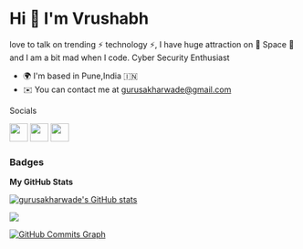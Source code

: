 Hi 👋 I'm Vrushabh
====================================

love to talk on trending ⚡ technology ⚡, I have huge attraction on 🔭 Space 🔭 and I am a bit mad when I code.
Cyber Security Enthusiast

*   🌍  I'm based in Pune,India 🇮🇳
*   ✉️  You can contact me at [gurusakharwade@gmail.com](mailto:gurusakharwade@gmail.com)
                    

Socials
                  
<p align="left"> <a href="https://www.github.com/gurusakharwade" target="_blank" rel="noreferrer"><img src="https://raw.githubusercontent.com/danielcranney/readme-generator/main/public/icons/socials/github.svg" width="32" height="32" /></a> <a href="https://www.linkedin.com/in/vrushabh-sakharwade" target="_blank" rel="noreferrer"><img src="https://raw.githubusercontent.com/danielcranney/readme-generator/main/public/icons/socials/linkedin.svg" width="32" height="32" /></a> <a href="https://www.twitter.com/SakharwadeGuru" target="_blank" rel="noreferrer"><img src="https://raw.githubusercontent.com/danielcranney/readme-generator/main/public/icons/socials/twitter.svg" width="32" height="32" /></a></p>

### Badges

<b>My GitHub Stats</b>

<a href="http://www.github.com/gurusakharwade"><img src="https://github-readme-stats.vercel.app/api?username=gurusakharwade&show_icons=true&hide=stars,prs,issues,contribs&count_private=true&title_color=0891b2&text_color=ffffff&icon_color=0891b2&bg_color=1c1917&hide_border=true&show_icons=true" alt="gurusakharwade's GitHub stats" /></a>

<a href="http://www.github.com/gurusakharwade"><img src="https://github-readme-streak-stats.herokuapp.com/?user=gurusakharwade&stroke=ffffff&background=1c1917&ring=0891b2&fire=0891b2&currStreakNum=ffffff&currStreakLabel=0891b2&sideNums=ffffff&sideLabels=ffffff&dates=ffffff&hide_border=true" /></a>

<a href="http://www.github.com/gurusakharwade"><img src="https://activity-graph.herokuapp.com/graph?username=gurusakharwade&bg_color=1c1917&color=ffffff&line=0891b2&point=ffffff&area_color=1c1917&area=true&hide_border=true&custom_title=GitHub%20Commits%20Graph" alt="GitHub Commits Graph" /></a>


